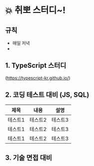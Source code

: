 # 💥 취뽀 스터디~!

## 규칙
- 매일 저녁
- 
<pr>
  
  ## 1. TypeScript 스터디
  (https://typescript-kr.github.io/)
  
  
  ## 2. 코딩 테스트 대비 (JS, SQL)
  |제목|내용|설명|
|------|---|---|
|테스트1|테스트2|테스트3|
|테스트1|테스트2|테스트3|
|테스트1|테스트2|테스트3|
  
  ## 3. 기술 면접 대비
</pr>
